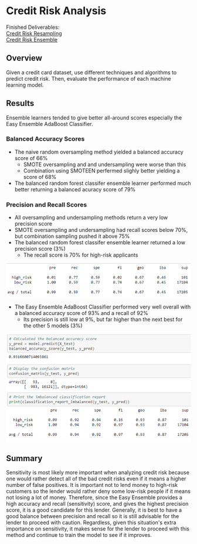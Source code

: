 # Credit Risk Analysis
Finished Deliverables:  
[Credit Risk Resampling](/credit_risk_resampling.ipynb)    
[Credit Risk Ensemble](/credit_risk_ensemble.ipynb)   
## Overview
Given a credit card dataset, use different techniques and algorithms to predict credit risk.  Then, evaluate the performance of each machine learning model.
## Results
Ensemble learners tended to give better all-around scores especially the Easy Ensemble AdaBoost Classifier.  

### Balanced Accuracy Scores

* The naive random oversampling method yielded a balanced accuracy score of 66%  
     - SMOTE oversampling and and undersampling were worse than this
     - Combination using SMOTEEN perfermed slighly better yielding a score of 68%  
* The balanced random forest classifer ensemble learner performed much better returning a balanced acuracy score of 79%  

  
### Precision and Recall Scores
* All oversampling and undersampling methods return a very low precision score  
* SMOTE oversampling and undersampling had recall scores below 70%, but combination sampling pushed it above 75%  
* The balanced random forest classifer ensemble learner returned a low precision score (3%)
     - The recall score is 70% for high-risk applicants 
  
![Resampling Class Report](/Images/resampling_class_report.png "Resampling Class Report")  
  
* The Easy Ensemble AdaBoost Classifier performed very well overall with a balanced accuracy score of 93% and a recall of 92%
     - Its precision is still low at 9%, but far higher than the next best for the other 5 models (3%)  
  
![Ensemble Class Report](/Images/ensemble_screenshot.png "Ensemble Class Report")  
    
## Summary
Sensitivity is most likely more important when analyzing credit risk because one would rather detect all of the bad credit risks even if it means a higher number of false positives.  It is important not to lend money to high-risk customers so the lender would rather deny some low-risk people if it means not losing a lot of money.  Therefore, since the Easy Ensemble provides a high accuracy and recall (sensitivity) score, and gives the highest precision score, it is a good candidate for this lender.  Generally, it is best to have a good balance between precision and recall so it is still advisable for the lender to proceed with caution.  Regardless, given this situation's extra importance on sensitivity, it makes sense for the lender to proceed with this method and continue to train the model to see if it improves.
